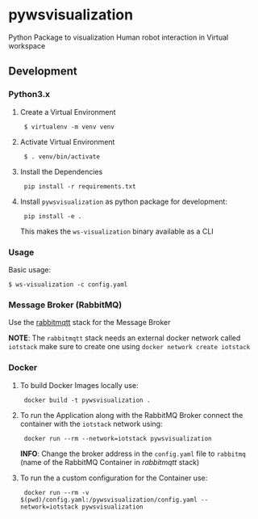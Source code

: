 # pywsvisualization
Python Package to visualization Human robot interaction in Virtual workspace

## Development

### Python3.x

1. Create a Virtual Environment
   
        $ virtualenv -m venv venv

2. Activate Virtual Environment

        $ . venv/bin/activate 

3. Install the Dependencies

        pip install -r requirements.txt

4. Install `pywsvisualization` as python package for development:

        pip install -e .

   This makes the `ws-visualization` binary available as a CLI

### Usage
Basic usage:

    $ ws-visualization -c config.yaml

### Message Broker (RabbitMQ)

Use the [rabbitmqtt](https://github.com/virtual-origami/rabbitmqtt) stack for the Message Broker

__NOTE__: The `rabbitmqtt` stack needs an external docker network called `iotstack` make sure to create one using `docker network create iotstack`

### Docker

1. To build Docker Images locally use:

        docker build -t pywsvisualization .

2. To run the Application along with the RabbitMQ Broker connect the container with the `iotstack` network using:

        docker run --rm --network=iotstack pywsvisualization
    
    __INFO__: Change the broker address in the `config.yaml` file to `rabbitmq` (name of the RabbitMQ Container in _rabbitmqtt_ stack)

3. To run the a custom configuration for the Container use:

        docker run --rm -v $(pwd)/config.yaml:/pywsvisualization/config.yaml --network=iotstack pywsvisualization
